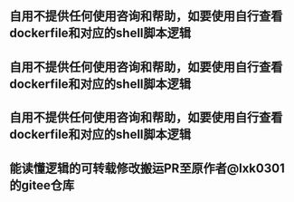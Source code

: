 ## 自用不提供任何使用咨询和帮助，如要使用自行查看dockerfile和对应的shell脚本逻辑
## 自用不提供任何使用咨询和帮助，如要使用自行查看dockerfile和对应的shell脚本逻辑
## 自用不提供任何使用咨询和帮助，如要使用自行查看dockerfile和对应的shell脚本逻辑

## 能读懂逻辑的可转载修改搬运PR至原作者@lxk0301的gitee仓库
